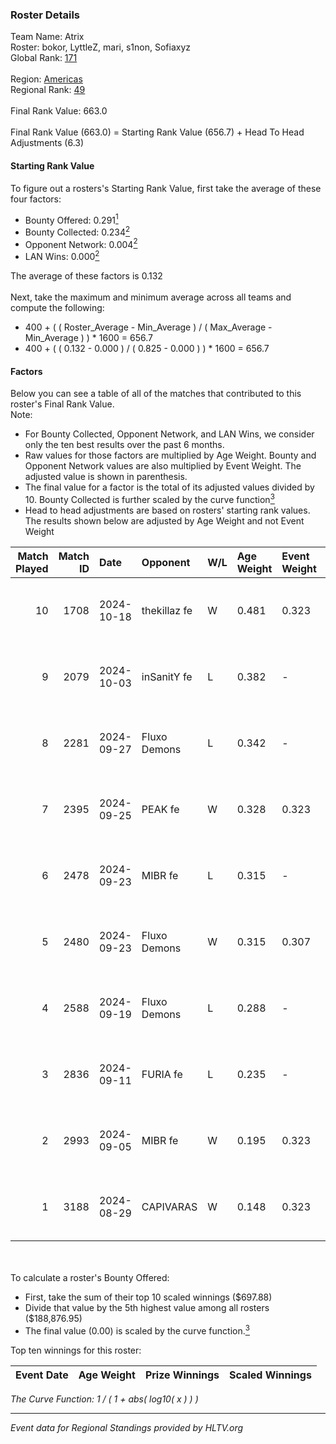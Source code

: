 ### Roster Details<br />
Team Name: Atrix<br />
Roster: bokor, LyttleZ, mari, s1non, Sofiaxyz<br />
Global Rank: [171](../../standings_global_2025_02_03.md)<br />
<br />
Region: [Americas]( ../../standings_americas_2025_02_03.md)<br />
Regional Rank: [49]( ../../standings_americas_2025_02_03.md)<br />
<br />
Final Rank Value:  663.0<br />
<br />
Final Rank Value (663.0) = Starting Rank Value (656.7) + Head To Head Adjustments (6.3)<br />

#### Starting Rank Value<br />
To figure out a rosters's Starting Rank Value, first take the average of these four factors:<br />
- Bounty Offered: 0.291[<sup>1</sup>](#table2)
- Bounty Collected: 0.234[<sup>2</sup>](#table1)
- Opponent Network: 0.004[<sup>2</sup>](#table1)
- LAN Wins: 0.000[<sup>2</sup>](#table1)

The average of these factors is 0.132<br />
<br />
Next, take the maximum and minimum average across all teams and compute the following:<br />
- 400 + ( ( Roster_Average - Min_Average ) / ( Max_Average - Min_Average ) ) * 1600 = 656.7
- 400 + ( ( 0.132 - 0.000 ) / ( 0.825 - 0.000 ) ) * 1600 = 656.7


#### Factors<br />
Below you can see a table of all of the matches that contributed to this roster's Final Rank Value.<br />
Note:<br />

- For Bounty Collected, Opponent Network, and LAN Wins, we consider only the ten best results over the past 6 months.
- Raw values for those factors are multiplied by Age Weight. Bounty and Opponent Network values are also multiplied by Event Weight. The adjusted value is shown in parenthesis.
- The final value for a factor is the total of its adjusted values divided by 10. Bounty Collected is further scaled by the curve function[<sup>3</sup>](#curveFunction)
- Head to head adjustments are based on rosters' starting rank values. The results shown below are adjusted by Age Weight and not Event Weight
<span id="table1"></span><br />


| Match Played | Match ID | Date       | Opponent     | W/L | Age Weight | Event Weight | Bounty Collected | Opponent Network | LAN Wins  | H2H Adj. | Roster                                |
| -: | -: | :- | :- | :- | :- | :- | :- | :- | :- | -: | :- |
|           10 |     1708 | 2024-10-18 | thekillaz fe | W   | 0.481      | 0.323        | 0.003 (0.000)    | 0.059 (0.009)    | 0 (0.000) |     7.19 | bokor, LyttleZ, mari, s1non, Sofiaxyz |
|            9 |     2079 | 2024-10-03 | inSanitY fe  | L   | 0.382      | -            | -                | -                | -         |    -6.31 | bokor, LyttleZ, mari, s1non, Sofiaxyz |
|            8 |     2281 | 2024-09-27 | Fluxo Demons | L   | 0.342      | -            | -                | -                | -         |    -3.10 | bokor, LyttleZ, mari, s1non, Sofiaxyz |
|            7 |     2395 | 2024-09-25 | PEAK fe      | W   | 0.328      | 0.323        | 0.003 (0.000)    | 0.029 (0.003)    | 0 (0.000) |     4.44 | bokor, LyttleZ, mari, s1non, Sofiaxyz |
|            6 |     2478 | 2024-09-23 | MIBR fe      | L   | 0.315      | -            | -                | -                | -         |    -4.81 | bokor, LyttleZ, mari, s1non, Sofiaxyz |
|            5 |     2480 | 2024-09-23 | Fluxo Demons | W   | 0.315      | 0.307        | 0.039 (0.004)    | 0.174 (0.017)    | 0 (0.000) |     7.13 | bokor, LyttleZ, mari, s1non, Sofiaxyz |
|            4 |     2588 | 2024-09-19 | Fluxo Demons | L   | 0.288      | -            | -                | -                | -         |    -2.57 | bokor, LyttleZ, mari, s1non, Sofiaxyz |
|            3 |     2836 | 2024-09-11 | FURIA fe     | L   | 0.235      | -            | -                | -                | -         |    -0.39 | bokor, LyttleZ, mari, s1non, Sofiaxyz |
|            2 |     2993 | 2024-09-05 | MIBR fe      | W   | 0.195      | 0.323        | 0.012 (0.001)    | 0.106 (0.007)    | 0 (0.000) |     3.19 | bokor, LyttleZ, mari, s1non, Sofiaxyz |
|            1 |     3188 | 2024-08-29 | CAPIVARAS    | W   | 0.148      | 0.323        | 0.003 (0.000)    | 0.000 (0.000)    | 0 (0.000) |     1.56 | bokor, LyttleZ, mari, s1non, Sofiaxyz |

<br />
<span id="table2"></span><br />
To calculate a roster's Bounty Offered:<br />

- First, take the sum of their top 10 scaled winnings ($697.88)
- Divide that value by the 5th highest value among all rosters ($188,876.95)
- The final value (0.00) is scaled by the curve function.[<sup>3</sup>](#curveFunction)

Top ten winnings for this roster:<br />

| Event Date | Age Weight | Prize Winnings | Scaled Winnings |
| :- | -: | :- | :- |


<span id="curveFunction"></span>_The Curve Function: 1 / ( 1 + abs( log10( x ) ) )_<br />

---
_Event data for Regional Standings provided by HLTV.org_<br />
